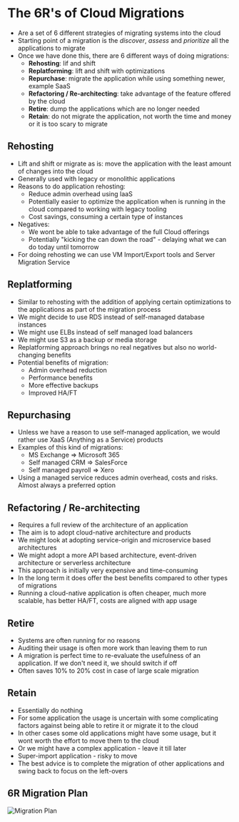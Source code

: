 # The 6R's of Cloud Migrations

- Are a set of 6 different strategies of migrating systems into the cloud
- Starting point of a migration is the *discover*, *assess* and *prioritize* all the applications to migrate
- Once we have done this, there are 6 different ways of doing migrations:
    - **Rehosting**: lif and shift
    - **Replatforming**: lift and shift with optimizations
    - **Repurchase**: migrate the application while using something newer, example SaaS
    - **Refactoring / Re-architecting**: take advantage of the feature offered by the cloud
    - **Retire**: dump the applications which are no longer needed
    - **Retain**: do not migrate the application, not worth the time and money or it is too scary to migrate

## Rehosting

- Lift and shift or migrate as is: move the application with the least amount of changes into the cloud
- Generally used with legacy or monolithic applications
- Reasons to do application rehosting:
    - Reduce admin overhead using IaaS
    - Potentially easier to optimize the application when is running in the cloud compared to working with legacy tooling
    - Cost savings, consuming a certain type of instances
- Negatives:
    - We wont be able to take advantage of the full Cloud offerings
    - Potentially "kicking the can down the road" - delaying what we can do today until tomorrow
- For doing rehosting we can use VM Import/Export tools and Server Migration Service

## Replatforming

- Similar to rehosting with the addition of applying certain optimizations to the applications as part of the migration process
- We might decide to use RDS instead of self-managed database instances
- We might use ELBs instead of self managed load balancers
- We might use S3 as a backup or media storage
- Replatforming approach brings no real negatives but also no world-changing benefits
- Potential benefits of migration:
    - Admin overhead reduction
    - Performance benefits
    - More effective backups
    - Improved HA/FT

## Repurchasing

- Unless we have a reason to use self-managed application, we would rather use XaaS (Anything as a Service) products
- Examples of this kind of migrations:
    - MS Exchange => Microsoft 365
    - Self managed CRM => SalesForce
    - Self managed payroll => Xero
- Using a managed service reduces admin overhead, costs and risks. Almost always a preferred option

## Refactoring / Re-architecting

- Requires a full review of the architecture of an application
- The aim is to adopt cloud-native architecture and products
- We might look at adopting service-origin and microservice based architectures
- We might adopt a more API based architecture, event-driven architecture or serverless architecture
- This approach is initially very expensive and time-consuming
- In the long term it does offer the best benefits compared to other types of migrations
- Running a cloud-native application is often cheaper, much more scalable, has better HA/FT, costs are aligned with app usage

## Retire

- Systems are often running for no reasons
- Auditing their usage is often more work than leaving them to run
- A migration is perfect time to re-evaluate the usefulness of an application. If we don't need it, we should switch if off
- Often saves 10% to 20% cost in case of large scale migration

## Retain

- Essentially do nothing
- For some application the usage is uncertain with some complicating factors against being able to retire it or migrate it to the cloud
- In other cases some old applications might have some usage, but it wont worth the effort to move them to the cloud
- Or we might have a complex application - leave it till later
- Super-import application - risky to move
- The best advice is to complete the migration of other applications and swing back to focus on the left-overs

## 6R Migration Plan

![Migration Plan](images/6RsOfMigration.png)


